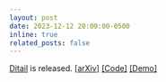 ```yaml
---
layout: post
date: 2023-12-12 20:00:00-0500
inline: true
related_posts: false
---
```


<a href="https://maps-research.github.io/Ditail" target="_blank">Ditail</a> is released. <a href="https://arxiv.org/abs/2312.08873" target="_blank"> [arXiv]</a> <a href="https://github.com/MAPS-research/Ditail" target="_blank"> [Code]</a> <a href="https://huggingface.co/spaces/MAPS-research/Diffusion-Cocktail" target="_blank"> [Demo]</a>
